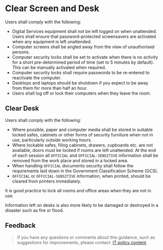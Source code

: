 # Clear Screen and Desk

Users shall comply with the following:

-   Digital Services equipment shall not be left logged on when unattended. Users shall ensure that password-protected screensavers are activated when any equipment is left unattended.
-   Computer screens shall be angled away from the view of unauthorised persons.
-   Computer security locks shall be set to activate when there is no activity for a short pre-determined period of time (set to 5 minutes by default). This can be manually activated when required.
-   Computer security locks shall require passwords to be re-entered to reactivate the computer.
-   Desktops and laptops should be shutdown if you expect to be away from them for more than half an hour.
-   Users shall log off or lock their computers when they leave the room.

<a id="clear-desk"></a>
## Clear Desk

Users shall comply with the following:

-   Where possible, paper and computer media shall be stored in suitable locked safes, cabinets or other forms of security furniture when not in use, particularly outside working hours.
-   Where lockable safes, filing cabinets, drawers, cupboards etc. are not available, doors must be locked if rooms are left unattended. At the end of each session all `OFFICIAL` and `OFFICIAL-SENSITIVE` information shall be removed from the work place and stored in a locked area.
-   When handling `OFFICIAL` documents security shall follow the requirements laid down in the Government Classification Scheme (GCS).
-   `OFFICIAL` or `OFFICIAL-SENSITIVE` information, when printed, should be cleared from printers immediately.

It is good practice to lock all rooms and office areas when they are not in use.

Information left on desks is also more likely to be damaged or destroyed in a disaster such as fire or flood.

<a id="feedback"></a>
## Feedback

> If you have any questions or comments about this guidance, such as suggestions for improvements, please contact: [IT policy content](mailto:itpolicycontent@digital.justice.gov.uk).

